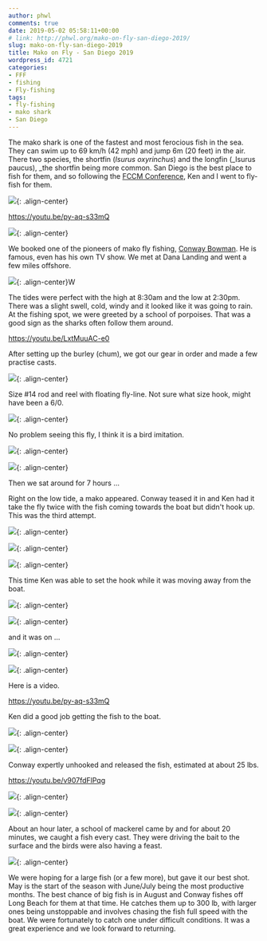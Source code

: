 ```yaml
---
author: phwl
comments: true
date: 2019-05-02 05:58:11+00:00
# link: http://phwl.org/mako-on-fly-san-diego-2019/
slug: mako-on-fly-san-diego-2019
title: Mako on Fly - San Diego 2019
wordpress_id: 4721
categories:
- FFF
- fishing
- Fly-fishing
tags:
- fly-fishing
- mako shark
- San Diego
---
```





The mako shark is one of the fastest and most ferocious fish in the sea. They can swim up to 69 km/h (42 mph) and jump 6m (20 feet) in the air. There two species, the shortfin (_Isurus oxyrinchus_) and the longfin (_Isurus paucus), _the shortfin being more common. San Diego is the best place to fish for them, and so following the [FCCM Conference](https://www.fccm.org/), Ken and I went to fly-fish for them.





![](/assets/images/2019/05/IMG_0832-1024x616.jpg){: .align-center}






https://youtu.be/py-aq-s33mQ






<!-- more -->



![](/assets/images/2019/05/IMG_0720-1024x683.jpg){: .align-center}





We booked one of the pioneers of mako fly fishing, [Conway Bowman](http://conwaybowman.com/). He is famous, even has his own TV show. We met at Dana Landing and went a few miles offshore.





![](/assets/images/2019/05/IMG_0746-1024x575.jpg){: .align-center}W





The tides were perfect with the high at 8:30am and the low at 2:30pm. There was a slight swell, cold, windy and it looked like it was going to rain. At the fishing spot, we were greeted by a school of porpoises. That was a good sign as the sharks often follow them around.








https://youtu.be/LxtMuuAC-e0








After setting up the burley (chum), we got our gear in order and made a few practise casts.





![](/assets/images/2019/05/IMG_0740-1024x683.jpg){: .align-center}





Size #14 rod and reel with floating fly-line. Not sure what size hook, might have been a 6/0.





![](/assets/images/2019/05/IMG_0772-1024x575.jpg){: .align-center}





No problem seeing this fly, I think it is a bird imitation.





![](/assets/images/2019/05/IMG_0847-1024x683.jpg){: .align-center}



![](/assets/images/2019/05/IMG_0762-1024x575.jpg){: .align-center}





Then we sat around for 7 hours ...







Right on the low tide, a mako appeared. Conway teased it in and Ken had it take the fly twice with the fish coming towards the boat but didn't hook up. This was the third attempt.





![](/assets/images/2019/05/IMG_0786-1024x683.jpg){: .align-center}



![](/assets/images/2019/05/IMG_0787-1024x683.jpg){: .align-center}



![](/assets/images/2019/05/IMG_0788-1024x683.jpg){: .align-center}





This time Ken was able to set the hook while it was moving away from the boat.





![](/assets/images/2019/05/IMG_0790-1024x683.jpg){: .align-center}



![](/assets/images/2019/05/IMG_0801-1024x683.jpg){: .align-center}





and it was on ...





![](/assets/images/2019/05/IMG_0810-1024x683.jpg){: .align-center}



![](/assets/images/2019/05/IMG_0812-1024x683.jpg){: .align-center}





Here is a video.








https://youtu.be/py-aq-s33mQ








Ken did a good job getting the fish to the boat.





![](/assets/images/2019/05/IMG_0831-1024x683.jpg){: .align-center}



![](/assets/images/2019/05/IMG_0832-1024x616.jpg){: .align-center}





Conway expertly unhooked and released the fish, estimated at about 25 lbs.








https://youtu.be/v907fdFlPqg






![](/assets/images/2019/05/IMG_0836-1024x683.jpg){: .align-center}



![](/assets/images/2019/05/IMG_0845-1024x683.jpg){: .align-center}





About an hour later, a school of mackerel came by and for about 20 minutes, we caught a fish every cast. They were driving the bait to the surface and the birds were also having a feast.





![](/assets/images/2019/05/IMG_3480-768x1024.jpg){: .align-center}





We were hoping for a large fish (or a few more), but gave it our best shot. May is the start of the season with June/July being the most productive months. The best chance of big fish is in August and Conway fishes off Long Beach for them at that time. He catches them up to 300 lb, with larger ones being unstoppable and involves chasing the fish full speed with the boat. We were fortunately to catch one under difficult conditions. It was a great experience and we look forward to returning.



